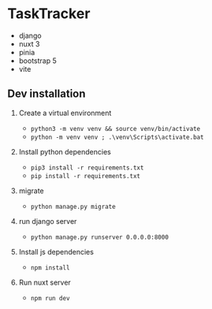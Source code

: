 # TaskTracker

 - django
 - nuxt 3
 - pinia
 - bootstrap 5
 - vite

## Dev installation


1. Create a virtual environment
   - `python3 -m venv venv && source venv/bin/activate`
   - `python -m venv venv ; .\venv\Scripts\activate.bat`

2. Install python dependencies
   - `pip3 install -r requirements.txt`
   - `pip install -r requirements.txt`

3. migrate
    - `python manage.py migrate`

4. run django server
    - `python manage.py runserver 0.0.0.0:8000`

5. Install js dependencies
    - `npm install`

6. Run nuxt server
    - `npm run dev`

